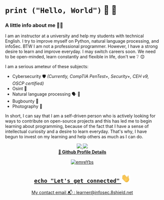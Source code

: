 # `print ("Hello, World")`  :snake: :vulcan_salute:

### A little info about me 🧑‍💻 

I am an instructor at a university and help my students with technical English. I try to improve myself on Python, natural language processing, and infoSec. BTW I am not a professional programmer. However, I have a strong desire to learn and improve everyday. I may switch careers soon. We need to be open-minded, learn constantly and flexible in life, don't we ❔  😊

I am a serious ameteur of these subjects:
* Cybersecurity  🛡️ *(Currently, CompTIA PenTest+, Security+, CEH v9, OSCP certified)*
* Osint :eyes:
* Natural language processing 🗣️   💬   
* Bugbounty  🐛
* Photography :camera_flash:
 
In short, I can say that I am a self-driven person who is actively looking for ways to contribute on open-source projects and this has led me to begin learning about programming, because of the fact that I have a sense of intellectual curiosity and a desire to learn everyday. That's why, I have begun to invest on my learning and help others as much as I can do.


<div align="center">
  <a href="https://github.com/emreYbs">
  <img height="180em" src="https://github-readme-stats.vercel.app/api?username=emreYbs&show_icons=true&theme=dracula&include_all_commits=true&count_private=true&cache_seconds=1600"/>
    
  <img height="180em" src="https://github-readme-stats.vercel.app/api/top-langs/?username=emreYbs&layout=compact&langs_count=8&theme=radical&cache_seconds=1600"/>


  <summary><b>🔎 Github Profile Details</b></summary>
<p align="center"><img height="180em" src="https://github-profile-summary-cards.vercel.app/api/cards/profile-details?username=emreYbs&theme=github_dark&cache_seconds=1600" alt="emreYbs" align = "center"/></p>

## `echo "Let's get connected"` <img src="https://raw.githubusercontent.com/ABSphreak/ABSphreak/master/gifs/Hi.gif" width="30px">

My contact email  :mailbox_with_mail:  :  learner@infosec.8shield.net
<br>

